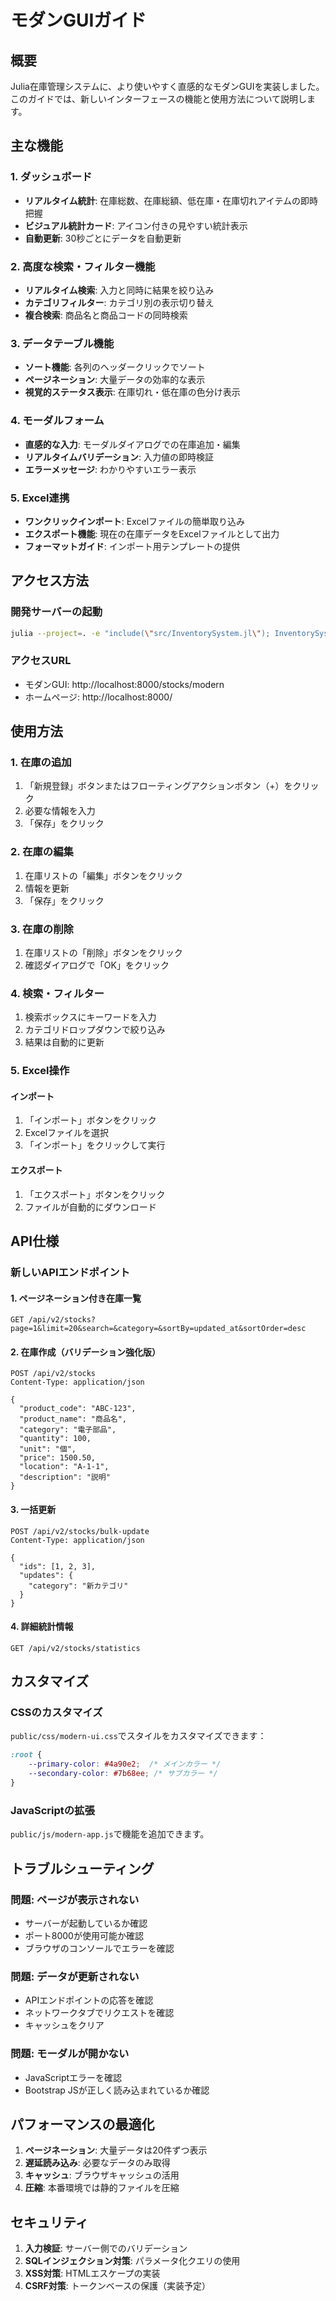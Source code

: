# モダンGUIガイド

## 概要

Julia在庫管理システムに、より使いやすく直感的なモダンGUIを実装しました。このガイドでは、新しいインターフェースの機能と使用方法について説明します。

## 主な機能

### 1. ダッシュボード
- **リアルタイム統計**: 在庫総数、在庫総額、低在庫・在庫切れアイテムの即時把握
- **ビジュアル統計カード**: アイコン付きの見やすい統計表示
- **自動更新**: 30秒ごとにデータを自動更新

### 2. 高度な検索・フィルター機能
- **リアルタイム検索**: 入力と同時に結果を絞り込み
- **カテゴリフィルター**: カテゴリ別の表示切り替え
- **複合検索**: 商品名と商品コードの同時検索

### 3. データテーブル機能
- **ソート機能**: 各列のヘッダークリックでソート
- **ページネーション**: 大量データの効率的な表示
- **視覚的ステータス表示**: 在庫切れ・低在庫の色分け表示

### 4. モーダルフォーム
- **直感的な入力**: モーダルダイアログでの在庫追加・編集
- **リアルタイムバリデーション**: 入力値の即時検証
- **エラーメッセージ**: わかりやすいエラー表示

### 5. Excel連携
- **ワンクリックインポート**: Excelファイルの簡単取り込み
- **エクスポート機能**: 現在の在庫データをExcelファイルとして出力
- **フォーマットガイド**: インポート用テンプレートの提供

## アクセス方法

### 開発サーバーの起動
```bash
julia --project=. -e "include(\"src/InventorySystem.jl\"); InventorySystem.start_server()"
```

### アクセスURL
- モダンGUI: http://localhost:8000/stocks/modern
- ホームページ: http://localhost:8000/

## 使用方法

### 1. 在庫の追加
1. 「新規登録」ボタンまたはフローティングアクションボタン（+）をクリック
2. 必要な情報を入力
3. 「保存」をクリック

### 2. 在庫の編集
1. 在庫リストの「編集」ボタンをクリック
2. 情報を更新
3. 「保存」をクリック

### 3. 在庫の削除
1. 在庫リストの「削除」ボタンをクリック
2. 確認ダイアログで「OK」をクリック

### 4. 検索・フィルター
1. 検索ボックスにキーワードを入力
2. カテゴリドロップダウンで絞り込み
3. 結果は自動的に更新

### 5. Excel操作
#### インポート
1. 「インポート」ボタンをクリック
2. Excelファイルを選択
3. 「インポート」をクリックして実行

#### エクスポート
1. 「エクスポート」ボタンをクリック
2. ファイルが自動的にダウンロード

## API仕様

### 新しいAPIエンドポイント

#### 1. ページネーション付き在庫一覧
```
GET /api/v2/stocks?page=1&limit=20&search=&category=&sortBy=updated_at&sortOrder=desc
```

#### 2. 在庫作成（バリデーション強化版）
```
POST /api/v2/stocks
Content-Type: application/json

{
  "product_code": "ABC-123",
  "product_name": "商品名",
  "category": "電子部品",
  "quantity": 100,
  "unit": "個",
  "price": 1500.50,
  "location": "A-1-1",
  "description": "説明"
}
```

#### 3. 一括更新
```
POST /api/v2/stocks/bulk-update
Content-Type: application/json

{
  "ids": [1, 2, 3],
  "updates": {
    "category": "新カテゴリ"
  }
}
```

#### 4. 詳細統計情報
```
GET /api/v2/stocks/statistics
```

## カスタマイズ

### CSSのカスタマイズ
`public/css/modern-ui.css`でスタイルをカスタマイズできます：

```css
:root {
    --primary-color: #4a90e2;  /* メインカラー */
    --secondary-color: #7b68ee; /* サブカラー */
}
```

### JavaScriptの拡張
`public/js/modern-app.js`で機能を追加できます。

## トラブルシューティング

### 問題: ページが表示されない
- サーバーが起動しているか確認
- ポート8000が使用可能か確認
- ブラウザのコンソールでエラーを確認

### 問題: データが更新されない
- APIエンドポイントの応答を確認
- ネットワークタブでリクエストを確認
- キャッシュをクリア

### 問題: モーダルが開かない
- JavaScriptエラーを確認
- Bootstrap JSが正しく読み込まれているか確認

## パフォーマンスの最適化

1. **ページネーション**: 大量データは20件ずつ表示
2. **遅延読み込み**: 必要なデータのみ取得
3. **キャッシュ**: ブラウザキャッシュの活用
4. **圧縮**: 本番環境では静的ファイルを圧縮

## セキュリティ

1. **入力検証**: サーバー側でのバリデーション
2. **SQLインジェクション対策**: パラメータ化クエリの使用
3. **XSS対策**: HTMLエスケープの実装
4. **CSRF対策**: トークンベースの保護（実装予定）